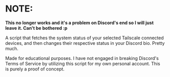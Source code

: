# NOTE:
**This no longer works and it's a problem on Discord's end so I will just leave it. Can't be bothered :p**

A script that fetches the system status of your selected Tailscale connected devices, and then changes their respective status in your Discord bio. Pretty much.

Made for educational purposes.
I have not engaged in breaking Discord's Terms of Service by utilizing this script for my own personal account. This is purely a proof of concept.
